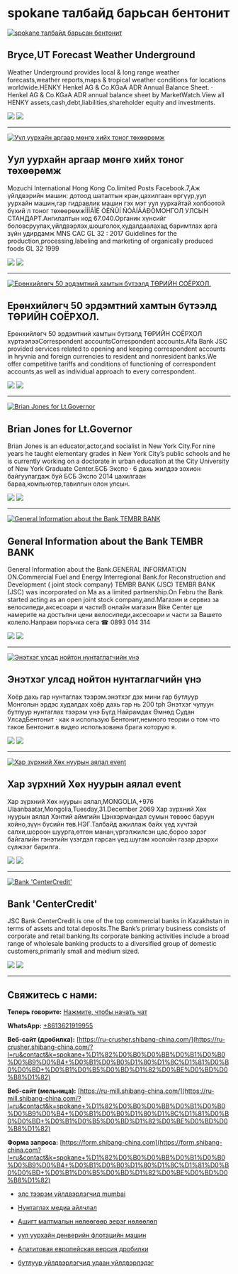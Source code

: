 # spokane талбайд барьсан бентонит

<a href="https://swt.shibang-china.com/?l=ru&img&k=spokane+%D1%82%D0%B0%D0%BB%D0%B1%D0%B0%D0%B9%D0%B4+%D0%B1%D0%B0%D1%80%D1%8C%D1%81%D0%B0%D0%BD+%D0%B1%D0%B5%D0%BD%D1%82%D0%BE%D0%BD%D0%B8%D1%82" target="_blank">![spokane талбайд барьсан бентонит](http://static.shibang-china.com/all-800x300/1514.jpg)</a>

## Bryce,UT Forecast Weather Underground
Weather Underground provides local &amp; long range weather forecasts,weather reports,maps &amp; tropical weather conditions for locations worldwide.HENKY Henkel AG &amp; Co.KGaA ADR Annual Balance Sheet.&nbsp;&#0183;&#32;Henkel AG &amp; Co.KGaA ADR annual balance sheet by MarketWatch.View all HENKY assets,cash,debt,liabilities,shareholder equity and investments.


<a href="https://whatsapp.shibangsoft.com/WhatsApp.php" target="_blank" title="WhatsApp">![](http://static.shibang-china.com/icon/whatsapp.png)</a> <a href="https://swt.shibang-china.com/?l=ru&icon&k=spokane+%D1%82%D0%B0%D0%BB%D0%B1%D0%B0%D0%B9%D0%B4+%D0%B1%D0%B0%D1%80%D1%8C%D1%81%D0%B0%D0%BD+%D0%B1%D0%B5%D0%BD%D1%82%D0%BE%D0%BD%D0%B8%D1%82" target="_blank">![](http://static.shibang-china.com/icon/chat-ru.png)</a>

---

<a href="https://swt.shibang-china.com/?l=ru&img&k=spokane+%D1%82%D0%B0%D0%BB%D0%B1%D0%B0%D0%B9%D0%B4+%D0%B1%D0%B0%D1%80%D1%8C%D1%81%D0%B0%D0%BD+%D0%B1%D0%B5%D0%BD%D1%82%D0%BE%D0%BD%D0%B8%D1%82" target="_blank">![Уул уурхайн аргаар мөнгө хийх тоног төхөөрөмж](http://static.shibang-china.com/all-800x300/1398.jpg)</a>

## Уул уурхайн аргаар мөнгө хийх тоног төхөөрөмж
Mozuchi International Hong Kong Co.limited Posts Facebook.7,Аж үйлдвэрийн машин: дотоод шаталтын кран,цахилгаан өргүүр,уул уурхайн машин,гар гидравлик машин гэх мэт уул уурхайтай холбоотой бүхий л тоног төхөөрөмж&#204;&#206;&#205;&#195;&#206;&#203; &#211;&#203;&#209;&#219;&#205; &#209;&#210;&#192;&#205;&#196;&#192;&#208;&#210;МОНГОЛ УЛСЫН СТАНДАРТ.Ангилалтын код 67.040.Органик хүнсийг боловсруулах,үйлдвэрлэх,шошголох,худалдаалахад баримтлах арга зүйн удирдамж MNS CAC GL 32 : 2017 Guidelines for the production,processing,labeling and marketing of organically produced foods GL 32 1999


<a href="https://whatsapp.shibangsoft.com/WhatsApp.php" target="_blank" title="WhatsApp">![](http://static.shibang-china.com/icon/whatsapp.png)</a> <a href="https://swt.shibang-china.com/?l=ru&icon&k=spokane+%D1%82%D0%B0%D0%BB%D0%B1%D0%B0%D0%B9%D0%B4+%D0%B1%D0%B0%D1%80%D1%8C%D1%81%D0%B0%D0%BD+%D0%B1%D0%B5%D0%BD%D1%82%D0%BE%D0%BD%D0%B8%D1%82" target="_blank">![](http://static.shibang-china.com/icon/chat-ru.png)</a>

---

<a href="https://swt.shibang-china.com/?l=ru&img&k=spokane+%D1%82%D0%B0%D0%BB%D0%B1%D0%B0%D0%B9%D0%B4+%D0%B1%D0%B0%D1%80%D1%8C%D1%81%D0%B0%D0%BD+%D0%B1%D0%B5%D0%BD%D1%82%D0%BE%D0%BD%D0%B8%D1%82" target="_blank">![Ерөнхийлөгч 50 эрдэмтний хамтын бүтээлд ТӨРИЙН СОЁРХОЛ.](http://static.shibang-china.com/all-800x300/42.jpg)</a>

## Ерөнхийлөгч 50 эрдэмтний хамтын бүтээлд ТӨРИЙН СОЁРХОЛ.
Ерөнхийлөгч 50 эрдэмтний хамтын бүтээлд ТӨРИЙН СОЁРХОЛ хүртээлээCorrespondent accountsCorrespondent accounts.Alfa Bank JSC provided services related to opening and keeping correspondent accounts in hryvnia and foreign currencies to resident and nonresident banks.We offer competitive tariffs and conditions of functioning of correspondent accounts,as well as individual approach to every correspondent.


<a href="https://whatsapp.shibangsoft.com/WhatsApp.php" target="_blank" title="WhatsApp">![](http://static.shibang-china.com/icon/whatsapp.png)</a> <a href="https://swt.shibang-china.com/?l=ru&icon&k=spokane+%D1%82%D0%B0%D0%BB%D0%B1%D0%B0%D0%B9%D0%B4+%D0%B1%D0%B0%D1%80%D1%8C%D1%81%D0%B0%D0%BD+%D0%B1%D0%B5%D0%BD%D1%82%D0%BE%D0%BD%D0%B8%D1%82" target="_blank">![](http://static.shibang-china.com/icon/chat-ru.png)</a>

---

<a href="https://swt.shibang-china.com/?l=ru&img&k=spokane+%D1%82%D0%B0%D0%BB%D0%B1%D0%B0%D0%B9%D0%B4+%D0%B1%D0%B0%D1%80%D1%8C%D1%81%D0%B0%D0%BD+%D0%B1%D0%B5%D0%BD%D1%82%D0%BE%D0%BD%D0%B8%D1%82" target="_blank">![Brian Jones for Lt.Governor](http://static.shibang-china.com/all-800x300/1249.jpg)</a>

## Brian Jones for Lt.Governor
Brian Jones is an educator,actor,and socialist in New York City.For nine years he taught elementary grades in New York City’s public schools and he is currently working on a doctorate in urban education at the City University of New York Graduate Center.БСБ Экспо&nbsp;&#0183;&#32;6 дахь жилдээ зохион байгуулагдаж буй БСБ Экспо 2014 цахилгаан бараа,компьютер,тавилгын олон улсын.


<a href="https://whatsapp.shibangsoft.com/WhatsApp.php" target="_blank" title="WhatsApp">![](http://static.shibang-china.com/icon/whatsapp.png)</a> <a href="https://swt.shibang-china.com/?l=ru&icon&k=spokane+%D1%82%D0%B0%D0%BB%D0%B1%D0%B0%D0%B9%D0%B4+%D0%B1%D0%B0%D1%80%D1%8C%D1%81%D0%B0%D0%BD+%D0%B1%D0%B5%D0%BD%D1%82%D0%BE%D0%BD%D0%B8%D1%82" target="_blank">![](http://static.shibang-china.com/icon/chat-ru.png)</a>

---

<a href="https://swt.shibang-china.com/?l=ru&img&k=spokane+%D1%82%D0%B0%D0%BB%D0%B1%D0%B0%D0%B9%D0%B4+%D0%B1%D0%B0%D1%80%D1%8C%D1%81%D0%B0%D0%BD+%D0%B1%D0%B5%D0%BD%D1%82%D0%BE%D0%BD%D0%B8%D1%82" target="_blank">![General Information about the Bank TEMBR BANK](http://static.shibang-china.com/all-800x300/14.jpg)</a>

## General Information about the Bank TEMBR BANK
General Information about the Bank.GENERAL INFORMATION ON.Commercial Fuel and Energy Interregional Bank.for Reconstruction and Development ( joint stock company) TEMBR BANK (JSC) TEMBR BANK (JSC) was incorporated on Ma as a limited partnership.On Febru the Bank started acting as an open joint stock company,and.Mагазин и сервиз за велосипеди,аксесоари и частиВ онлайн магазин Bike Center ще намерите на достъпни цени велосипеди,аксесоари и части за Вашето колело.Направи поръчка сега ☎ 0893 014 314


<a href="https://whatsapp.shibangsoft.com/WhatsApp.php" target="_blank" title="WhatsApp">![](http://static.shibang-china.com/icon/whatsapp.png)</a> <a href="https://swt.shibang-china.com/?l=ru&icon&k=spokane+%D1%82%D0%B0%D0%BB%D0%B1%D0%B0%D0%B9%D0%B4+%D0%B1%D0%B0%D1%80%D1%8C%D1%81%D0%B0%D0%BD+%D0%B1%D0%B5%D0%BD%D1%82%D0%BE%D0%BD%D0%B8%D1%82" target="_blank">![](http://static.shibang-china.com/icon/chat-ru.png)</a>

---

<a href="https://swt.shibang-china.com/?l=ru&img&k=spokane+%D1%82%D0%B0%D0%BB%D0%B1%D0%B0%D0%B9%D0%B4+%D0%B1%D0%B0%D1%80%D1%8C%D1%81%D0%B0%D0%BD+%D0%B1%D0%B5%D0%BD%D1%82%D0%BE%D0%BD%D0%B8%D1%82" target="_blank">![Энэтхэг улсад нойтон нунтаглагчийн үнэ](http://static.shibang-china.com/all-800x300/799.jpg)</a>

## Энэтхэг улсад нойтон нунтаглагчийн үнэ
Хоёр дахь гар нунтаглах тээрэм.энэтхэг дэх мини гар бутлуур Монголын эрдэс худалдах хоёр дахь гар нь 200 tph Энэтхэг чулуун бутлуур нунтаглах тээрэм үнэ Бүгд Найрамдах Өмнөд Судан УлсадБентонит&nbsp;&#0183;&#32;как я использую Бентонит,немного теории о том что такое Бентонит.в видео использована брага которую я.


<a href="https://whatsapp.shibangsoft.com/WhatsApp.php" target="_blank" title="WhatsApp">![](http://static.shibang-china.com/icon/whatsapp.png)</a> <a href="https://swt.shibang-china.com/?l=ru&icon&k=spokane+%D1%82%D0%B0%D0%BB%D0%B1%D0%B0%D0%B9%D0%B4+%D0%B1%D0%B0%D1%80%D1%8C%D1%81%D0%B0%D0%BD+%D0%B1%D0%B5%D0%BD%D1%82%D0%BE%D0%BD%D0%B8%D1%82" target="_blank">![](http://static.shibang-china.com/icon/chat-ru.png)</a>

---

<a href="https://swt.shibang-china.com/?l=ru&img&k=spokane+%D1%82%D0%B0%D0%BB%D0%B1%D0%B0%D0%B9%D0%B4+%D0%B1%D0%B0%D1%80%D1%8C%D1%81%D0%B0%D0%BD+%D0%B1%D0%B5%D0%BD%D1%82%D0%BE%D0%BD%D0%B8%D1%82" target="_blank">![Хар зүрхний Хөх нуурын аялал event](http://static.shibang-china.com/all-800x300/930.jpg)</a>

## Хар зүрхний Хөх нуурын аялал event
Хар зүрхний Хөх нуурын аялал,MONGOLIA,+976 Ulaanbaatar,Mongolia,Tuesday,31.December 2069 Хар зүрхний Хөх нуурын аялал Хэнтий аймгийн Цэнхэрмандал сумын төвөөс баруун хойно,зүүн бүсийн төв.НЭГ.Талбайд ажиллаж байх үед хүчтэй салхи,шороон шуурга,өтгөн манан,үргэлжилсэн цас,бороо зэрэг байгалийн гэнэтийн үзэгдэл гарсан үед.шугам хоолойн газар дээрхи сүлжээг барилга.


<a href="https://whatsapp.shibangsoft.com/WhatsApp.php" target="_blank" title="WhatsApp">![](http://static.shibang-china.com/icon/whatsapp.png)</a> <a href="https://swt.shibang-china.com/?l=ru&icon&k=spokane+%D1%82%D0%B0%D0%BB%D0%B1%D0%B0%D0%B9%D0%B4+%D0%B1%D0%B0%D1%80%D1%8C%D1%81%D0%B0%D0%BD+%D0%B1%D0%B5%D0%BD%D1%82%D0%BE%D0%BD%D0%B8%D1%82" target="_blank">![](http://static.shibang-china.com/icon/chat-ru.png)</a>

---

<a href="https://swt.shibang-china.com/?l=ru&img&k=spokane+%D1%82%D0%B0%D0%BB%D0%B1%D0%B0%D0%B9%D0%B4+%D0%B1%D0%B0%D1%80%D1%8C%D1%81%D0%B0%D0%BD+%D0%B1%D0%B5%D0%BD%D1%82%D0%BE%D0%BD%D0%B8%D1%82" target="_blank">![Bank 'CenterCredit'](http://static.shibang-china.com/all-800x300/101.jpg)</a>

## Bank 'CenterCredit'
JSC Bank CenterCredit is one of the top commercial banks in Kazakhstan in terms of assets and total deposits.The Bank’s primary business consists of corporate and retail banking.Its corporate banking activities include a broad range of wholesale banking products to a diversified group of domestic customers,primarily small and medium sized.

<a href="https://whatsapp.shibangsoft.com/WhatsApp.php" target="_blank" title="WhatsApp">![](http://static.shibang-china.com/icon/whatsapp.png)</a> <a href="https://swt.shibang-china.com/?l=ru&icon&k=spokane+%D1%82%D0%B0%D0%BB%D0%B1%D0%B0%D0%B9%D0%B4+%D0%B1%D0%B0%D1%80%D1%8C%D1%81%D0%B0%D0%BD+%D0%B1%D0%B5%D0%BD%D1%82%D0%BE%D0%BD%D0%B8%D1%82" target="_blank">![](http://static.shibang-china.com/icon/chat-ru.png)</a>

---
## Свяжитесь с нами:

**Теперь говорите:** [Нажмите, чтобы начать чат](https://swt.shibang-china.com?l=ru&contact&k=spokane+%D1%82%D0%B0%D0%BB%D0%B1%D0%B0%D0%B9%D0%B4+%D0%B1%D0%B0%D1%80%D1%8C%D1%81%D0%B0%D0%BD+%D0%B1%D0%B5%D0%BD%D1%82%D0%BE%D0%BD%D0%B8%D1%82)

**WhatsApp:**  [+8613621919955](https://whatsapp.shibangsoft.com/WhatsApp.php)

**Веб-сайт (дробилка):** [https://ru-crusher.shibang-china.com/](https://ru-crusher.shibang-china.com/?l=ru&contact&k=spokane+%D1%82%D0%B0%D0%BB%D0%B1%D0%B0%D0%B9%D0%B4+%D0%B1%D0%B0%D1%80%D1%8C%D1%81%D0%B0%D0%BD+%D0%B1%D0%B5%D0%BD%D1%82%D0%BE%D0%BD%D0%B8%D1%82)

**Веб-сайт (мельница):** [https://ru-mill.shibang-china.com/](https://ru-mill.shibang-china.com/?l=ru&contact&k=spokane+%D1%82%D0%B0%D0%BB%D0%B1%D0%B0%D0%B9%D0%B4+%D0%B1%D0%B0%D1%80%D1%8C%D1%81%D0%B0%D0%BD+%D0%B1%D0%B5%D0%BD%D1%82%D0%BE%D0%BD%D0%B8%D1%82)

**Форма запроса:** [https://form.shibang-china.com](https://form.shibang-china.com?l=ru&contact&k=spokane+%D1%82%D0%B0%D0%BB%D0%B1%D0%B0%D0%B9%D0%B4+%D0%B1%D0%B0%D1%80%D1%8C%D1%81%D0%B0%D0%BD+%D0%B1%D0%B5%D0%BD%D1%82%D0%BE%D0%BD%D0%B8%D1%82)

* [элс тээрэм үйлдвэрлэгчид mumbai](../127/%D1%8D%D0%BB%D1%81%20%D1%82%D1%8D%D1%8D%D1%80%D1%8D%D0%BC%20%D2%AF%D0%B9%D0%BB%D0%B4%D0%B2%D1%8D%D1%80%D0%BB%D1%8D%D0%B3%D1%87%D0%B8%D0%B4%20mumbai.md)

* [Нунтаглах медиа айлчлал](../128/%D0%9D%D1%83%D0%BD%D1%82%D0%B0%D0%B3%D0%BB%D0%B0%D1%85%20%D0%BC%D0%B5%D0%B4%D0%B8%D0%B0%20%D0%B0%D0%B9%D0%BB%D1%87%D0%BB%D0%B0%D0%BB.md)

* [Ашигт малтмалын нөлөөгөөр эерэг нөлөөлөл](../130/%D0%90%D1%88%D0%B8%D0%B3%D1%82%20%D0%BC%D0%B0%D0%BB%D1%82%D0%BC%D0%B0%D0%BB%D1%8B%D0%BD%20%D0%BD%D3%A9%D0%BB%D3%A9%D3%A9%D0%B3%D3%A9%D3%A9%D1%80%20%D1%8D%D0%B5%D1%80%D1%8D%D0%B3%20%D0%BD%D3%A9%D0%BB%D3%A9%D3%A9%D0%BB%D3%A9%D0%BB.md)

* [уул уурхайн денверийн флотацийн машин](../130/%D1%83%D1%83%D0%BB%20%D1%83%D1%83%D1%80%D1%85%D0%B0%D0%B9%D0%BD%20%D0%B4%D0%B5%D0%BD%D0%B2%D0%B5%D1%80%D0%B8%D0%B9%D0%BD%20%D1%84%D0%BB%D0%BE%D1%82%D0%B0%D1%86%D0%B8%D0%B9%D0%BD%20%D0%BC%D0%B0%D1%88%D0%B8%D0%BD.md)

* [Апатитовая европейская версия дробилки](../130/%D0%90%D0%BF%D0%B0%D1%82%D0%B8%D1%82%D0%BE%D0%B2%D0%B0%D1%8F%20%D0%B5%D0%B2%D1%80%D0%BE%D0%BF%D0%B5%D0%B9%D1%81%D0%BA%D0%B0%D1%8F%20%D0%B2%D0%B5%D1%80%D1%81%D0%B8%D1%8F%20%D0%B4%D1%80%D0%BE%D0%B1%D0%B8%D0%BB%D0%BA%D0%B8.md)

* [бутлуур үйлдвэрлэгчид удаан үйлдвэрлэдэг](../126/%D0%B1%D1%83%D1%82%D0%BB%D1%83%D1%83%D1%80%20%D2%AF%D0%B9%D0%BB%D0%B4%D0%B2%D1%8D%D1%80%D0%BB%D1%8D%D0%B3%D1%87%D0%B8%D0%B4%20%D1%83%D0%B4%D0%B0%D0%B0%D0%BD%20%D2%AF%D0%B9%D0%BB%D0%B4%D0%B2%D1%8D%D1%80%D0%BB%D1%8D%D0%B4%D1%8D%D0%B3.md)